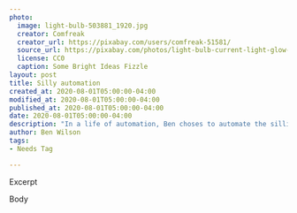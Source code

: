 ```yaml
---
photo:
  image: light-bulb-503881_1920.jpg
  creator: Comfreak
  creator_url: https://pixabay.com/users/comfreak-51581/
  source_url: https://pixabay.com/photos/light-bulb-current-light-glow-503881/
  license: CC0
  caption: Some Bright Ideas Fizzle
layout: post
title: Silly automation
created_at: 2020-08-01T05:00:00-04:00
modified_at: 2020-08-01T05:00:00-04:00
published_at: 2020-08-01T05:00:00-04:00
date: 2020-08-01T05:00:00-04:00
description: "In a life of automation, Ben choses to automate the silliest thing."
author: Ben Wilson
tags:
- Needs Tag

---
```


Excerpt

<!-- more -->

Body
